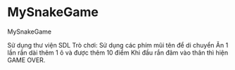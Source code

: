 # MySnakeGame
MySnakeGame

Sử dụng thư viện SDL
Trò chơi:
Sử dụng các phím mũi tên để di chuyển
Ăn 1 lần rắn dài thêm 1 ô và được thêm 10 điểm
Khi đầu rắn đâm vào thân thì hiện GAME OVER. 
